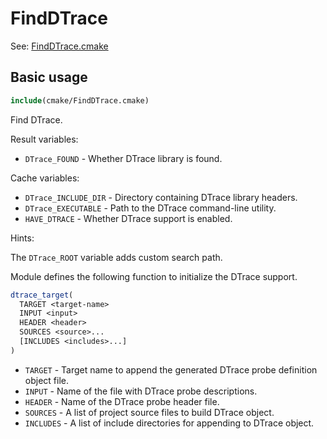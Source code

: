 # FindDTrace

See: [FindDTrace.cmake](https://github.com/petk/php-build-system/blob/master/cmake/cmake/modules/FindDTrace.cmake)

## Basic usage

```cmake
include(cmake/FindDTrace.cmake)
```

Find DTrace.

Result variables:

* `DTrace_FOUND` - Whether DTrace library is found.

Cache variables:

* `DTrace_INCLUDE_DIR` - Directory containing DTrace library headers.
* `DTrace_EXECUTABLE` - Path to the DTrace command-line utility.
* `HAVE_DTRACE` - Whether DTrace support is enabled.

Hints:

The `DTrace_ROOT` variable adds custom search path.

Module defines the following function to initialize the DTrace support.

```cmake
dtrace_target(
  TARGET <target-name>
  INPUT <input>
  HEADER <header>
  SOURCES <source>...
  [INCLUDES <includes>...]
)
```

* `TARGET` - Target name to append the generated DTrace probe definition object
  file.
* `INPUT` - Name of the file with DTrace probe descriptions.
* `HEADER` - Name of the DTrace probe header file.
* `SOURCES` - A list of project source files to build DTrace object.
* `INCLUDES` - A list of include directories for appending to DTrace object.

